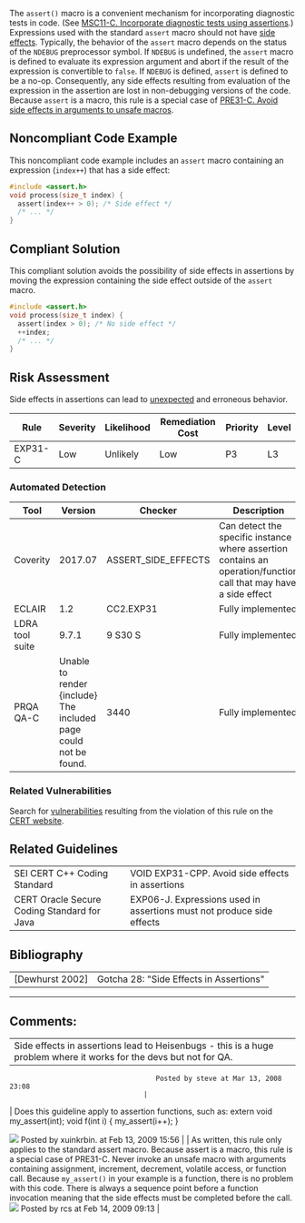 The `assert()` macro is a convenient mechanism for incorporating diagnostic tests in code. (See [MSC11-C. Incorporate diagnostic tests using assertions](MSC11-C_%20Incorporate%20diagnostic%20tests%20using%20assertions).) Expressions used with the standard `assert` macro should not have [side effects](BB.-Definitions_87152273.html#BB.Definitions-sideeffect). Typically, the behavior of the `assert` macro depends on the status of the `NDEBUG` preprocessor symbol. If `NDEBUG` is undefined, the `assert` macro is defined to evaluate its expression argument and abort if the result of the expression is convertible to `false`. If `NDEBUG` is defined, `assert` is defined to be a no-op. Consequently, any side effects resulting from evaluation of the expression in the assertion are lost in non-debugging versions of the code.
Because `assert` is a macro, this rule is a special case of [PRE31-C. Avoid side effects in arguments to unsafe macros](PRE31-C_%20Avoid%20side%20effects%20in%20arguments%20to%20unsafe%20macros).
## Noncompliant Code Example
This noncompliant code example includes an `assert` macro containing an expression (`index++`) that has a side effect:
``` c
#include <assert.h>
void process(size_t index) {
  assert(index++ > 0); /* Side effect */
  /* ... */
}
```
## Compliant Solution
This compliant solution avoids the possibility of side effects in assertions by moving the expression containing the side effect outside of the `assert` macro.
``` c
#include <assert.h>
void process(size_t index) {
  assert(index > 0); /* No side effect */
  ++index;
  /* ... */
}
```
## Risk Assessment
Side effects in assertions can lead to [unexpected](BB.-Definitions_87152273.html#BB.Definitions-unexpectedbehavior) and erroneous behavior.

| Rule | Severity | Likelihood | Remediation Cost | Priority | Level |
| ----|----|----|----|----|----|
| EXP31-C | Low | Unlikely | Low | P3 | L3 |

### Automated Detection

| Tool | Version | Checker | Description |
| ----|----|----|----|
| Coverity | 2017.07 | ASSERT_SIDE_EFFECTS | Can detect the specific instance where assertion contains an operation/function call that may have a side effect |
| ECLAIR | 1.2 | CC2.EXP31 | Fully implemented |
| LDRA tool suite | 9.7.1 | 9 S30 S | Fully implemented |
| PRQA QA-C | Unable to render {include} The included page could not be found. | 3440 | Fully implemented |

### Related Vulnerabilities
Search for [vulnerabilities](BB.-Definitions_87152273.html#BB.Definitions-vulnerability) resulting from the violation of this rule on the [CERT website](https://www.kb.cert.org/vulnotes/bymetric?searchview&query=FIELD+KEYWORDS+contains+EXP31-C).
## Related Guidelines

|  |  |
| ----|----|
| SEI CERT C++ Coding Standard | VOID EXP31-CPP. Avoid side effects in assertions |
| CERT Oracle Secure Coding Standard for Java | EXP06-J. Expressions used in assertions must not produce side effects |

## Bibliography

|  |  |
| ----|----|
| [Dewhurst 2002] | Gotcha 28: "Side Effects in Assertions" |

------------------------------------------------------------------------
[](https://www.securecoding.cert.org/confluence/display/seccode/EXP30-C.+Do+not+depend+on+order+of+evaluation+for+side+effects) [](https://www.securecoding.cert.org/confluence/pages/viewpage.action?pageId=358) [](https://www.securecoding.cert.org/confluence/display/seccode/EXP32-C.+Do+not+access+a+volatile+object+through+a+nonvolatile+reference)
## Comments:

|  |
| ----|
| Side effects in assertions lead to Heisenbugs - this is a huge problem where it works for the devs but not for QA.
                                        Posted by steve at Mar 13, 2008 23:08
                                     |
| Does this guideline apply to assertion functions, such as:
extern void my_assert(int);
void f(int i)
{
my_assert(i++);
}

![](images/icons/contenttypes/comment_16.png) Posted by xuinkrbin. at Feb 13, 2009 15:56
\| \|
As written, this rule only applies to the standard assert macro.
Because assert is a macro, this rule is a special case of PRE31-C. Never invoke an unsafe macro with arguments containing assignment, increment, decrement, volatile access, or function call.
Because `my_assert()` in your example is a function, there is no problem with this code. There is always a sequence point before a function invocation meaning that the side effects must be completed before the call.
![](images/icons/contenttypes/comment_16.png) Posted by rcs at Feb 14, 2009 09:13
\|

